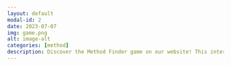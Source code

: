 ```yaml
---
layout: default
modal-id: 2
date: 2023-07-07
img: game.png
alt: image-alt
categories: [method]
description: Discover the Method Finder game on our website! This interactive game helps you find the ideal calculation method or simulation for your molecule. Answer a series of questions tailored to your needs, and let the game guide you to the perfect solution. It's a fun and informative way to explore different methods and make informed choices. Start playing now and unlock the best approach for your calculations or simulations.
---
```

